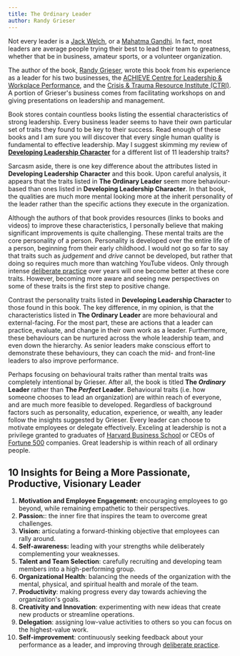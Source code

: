 ```yaml
---
title: The Ordinary Leader
author: Randy Grieser
---
```


Not every leader is a [Jack Welch](https://en.wikipedia.org/wiki/Jack_Welch), or a [Mahatma Gandhi](https://en.wikipedia.org/wiki/Mahatma_Gandhi). In fact, most leaders are average people trying their best to lead their team to greatness, whether that be in business, amateur sports, or a volunteer organization.

The author of the book, [Randy Grieser](https://theordinaryleader.com/about-randy/), wrote this book from his experience as a leader for his two businesses, the [ACHIEVE Centre for Leadership & Workplace Performance](https://ca.achievecentre.com/), and the [Crisis & Trauma Resource Institute (CTRI)](https://ca.ctrinstitute.com/). A portion of Grieser's business comes from facilitating workshops on and giving presentations on leadership and management.

Book stores contain countless books listing the essential characteristics of strong leadership. Every business leader seems to have their own particular set of traits they found to be key to their success. Read enough of these books and I am sure you will discover that every single human quality is fundamental to effective leadership. May I suggest skimming my review of [__Developing Leadership Character__](http://localhost:4000/books2/2018-07-25-developing-leadership-character.html) for a different list of 11 leadership traits?

Sarcasm aside, there is one key difference about the attributes listed in __Developing Leadership Character__ and this book. Upon careful analysis, it appears that the traits listed in __The Ordinary Leader__ seem more behaviour-based than ones listed in __Developing Leadership Character__. In that book, the qualities are much more mental looking more at the inherit personality of the leader rather than the specific actions they execute in the organization.

Although the authors of that book provides resources (links to books and videos) to improve these characteristics, I personally believe that making significant improvements is quite challenging. These mental traits are the core personality of a person. Personality is developed over the entire life of a person, beginning from their early childhood. I would not go so far to say that traits such as _judgement_ and _drive_ cannot be developed, but rather that doing so requires much more than watching YouTube videos. Only through intense [deliberate practice](http://freakonomics.com/podcast/peak/) over years will one become better at these core traits. However, becoming more aware and seeing new perspectives on some of these traits is the first step to positive change.

Contrast the personality traits listed in __Developing Leadership Character__ to those found in this book. The key difference, in my opinion, is that the characteristics listed in __The Ordinary Leader__ are more behavioural and external-facing. For the most part, these are actions that a leader can practice, evaluate, and change in their own work as a leader. Furthermore, these behaviours can be nurtured across the whole leadership team, and even down the hierarchy. As senior leaders make conscious effort to demonstrate these behaviours, they can coach the mid- and front-line leaders to also improve performance.

Perhaps focusing on behavioural traits rather than mental traits was completely intentional by Grieser. After all, the book is titled __The _Ordinary_ Leader__ rather than __The _Perfect_ Leader__. Behavioural traits (i.e. how someone chooses to lead an organization) are within reach of everyone, and are much more feasible to developed. Regardless of background factors such as personality, education, experience, or wealth, any leader follow the insights suggested by Grieser. Every leader can choose to motivate employees or delegate effectively. Exceling at leadership is not a privilege granted to graduates of [Harvard Business School](https://www.hbs.edu/Pages/default.aspx) or CEOs of [Fortune 500](http://fortune.com/fortune500/) companies. Great leadership is within reach of all ordinary people.

## 10 Insights for Being a More Passionate, Productive, Visionary Leader

1. __Motivation and Employee Engagement:__ encouraging employees to go beyond, while remaining empathetic to their perspectives.
1. __Passion:__: the inner fire that inspires the team to overcome great challenges.
1. __Vision:__ articulating a forward-thinking objective that employees can rally around.
1. __Self-awareness:__ leading with your strengths while deliberately complementing your weaknesses.
1. __Talent and Team Selection__: carefully recruiting and developing team members into a high-performing group.
1. __Organizational Health__: balancing the needs of the organization with the mental, physical, and spiritual health and morale of the team.
1. __Productivity__: making progress every day towards achieving the organization's goals.
1. __Creativity and Innovation__: experimenting with new ideas that create new products or streamline operations.
1. __Delegation__: assigning low-value activities to others so you can focus on the highest-value work.
1. __Self-improvement__: continuously seeking feedback about your performance as a leader, and improving through [deliberate practice](http://freakonomics.com/podcast/peak/).
